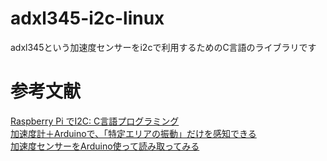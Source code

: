 adxl345-i2c-linux
=================

adxl345という加速度センサーをi2cで利用するためのC言語のライブラリです

参考文献
========

[Raspberry Pi でI2C: C言語プログラミング](http://d.hatena.ne.jp/penkoba/20131222/1387689702)  
[加速度計＋Arduinoで、「特定エリアの振動」だけを感知できる](wazalabo.com/adxl345-arduino.html)  
[加速度センサーをArduino使って読み取ってみる ](http://nekolab.blogspot.jp/2013/05/arduino.html)
